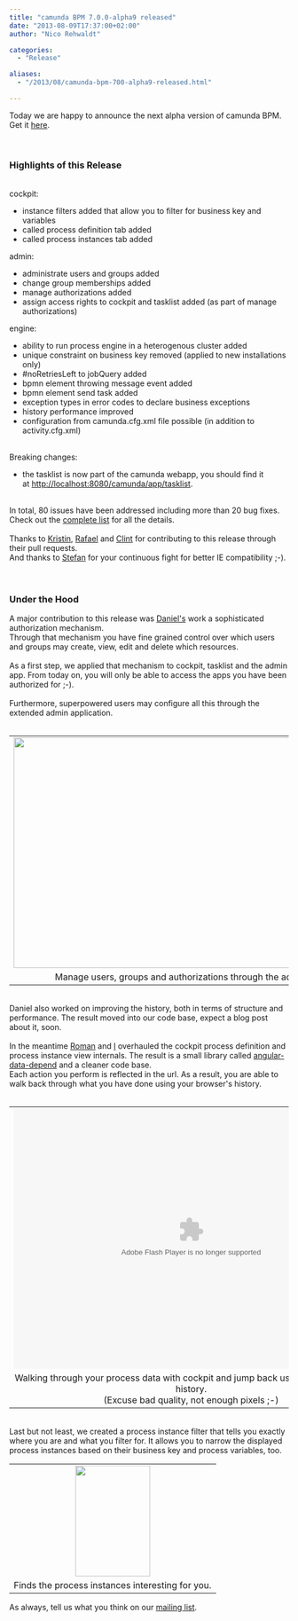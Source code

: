 ```yaml
---
title: "camunda BPM 7.0.0-alpha9 released"
date: "2013-08-09T17:37:00+02:00"
author: "Nico Rehwaldt"

categories:
  - "Release"

aliases:
  - "/2013/08/camunda-bpm-700-alpha9-released.html"

---
```


Today we are happy to announce the next alpha version of camunda BPM. Get it&nbsp;<a href="http://camunda.org/download/" target="_blank">here</a>.<br />
<div>
<br />
<h3>
Highlights of this Release</h3>
<div>
<br /></div>
<div>
cockpit:</div>
<div>
<ul>
<li>instance filters added that allow you to filter for business key and variables</li>
<li>called process definition tab added</li>
<li>called process instances tab added</li>
</ul>
admin:<br />
<ul>
<li>administrate users and groups added</li>
<li>change group memberships added</li>
<li>manage authorizations added</li>
<li>assign access rights to cockpit and tasklist added (as part of manage authorizations)</li>
</ul>
engine:</div>
<div>
<ul>
<li>ability to run process engine in a heterogenous cluster&nbsp;added</li>
<li>unique constraint on business key&nbsp;removed&nbsp;(applied to new installations only)</li>
<li>#noRetriesLeft to jobQuery&nbsp;added</li>
<li>bpmn element throwing message event&nbsp;added</li>
<li>bpmn element&nbsp;send task&nbsp;added</li>
<li>exception types in error codes to declare business exceptions</li>
<li>history performance&nbsp;improved</li>
<li>configuration from camunda.cfg.xml file possible (in addition to activity.cfg.xml)</li>
</ul>
<div>
<br />
Breaking changes:</div>
</div>
<div>
<ul>
<li>the tasklist is now part of the camunda webapp, you should find it at&nbsp;<a href="http://localhost:8080/camunda/app/tasklist">http://localhost:8080/camunda/app/tasklist</a>.&nbsp;</li>
</ul>
<div>
<div>
<br />
In total, 80 issues have been addressed including more than 20 bug fixes. Check out the <a href="https://app.camunda.com/jira/secure/ReleaseNote.jspa?projectId=10230&amp;version=12994">complete list</a> for all the details.</div>
<div>
<br /></div>
<div>
Thanks to&nbsp;<a href="https://github.com/polenz">Kristin</a>,&nbsp;<a href="https://github.com/rafacm">Rafael</a>&nbsp;and&nbsp;<a href="https://github.com/clintmanning">Clint</a>&nbsp;for contributing to this release through their pull requests.&nbsp;</div>
</div>
</div>
<div>
And thanks to <a href="https://github.com/shentschel">Stefan</a>&nbsp;for your continuous fight for better IE compatibility ;-).</div>
<div>
<br /></div>
<div>
<br /></div>
<h3>
Under the Hood</h3>
<div>
A major contribution to this release was <a href="https://github.com/meyerdan">Daniel's</a> work a sophisticated authorization mechanism.<br />
Through that mechanism you have fine grained control over which users and groups may create, view, edit and delete which resources.<br />
<br />
As a first step, we applied that mechanism to cockpit, tasklist and the admin app. From today on, you will only be able to access the apps you have been authorized for ;-).<br />
<br />
Furthermore, superpowered users may configure all this through the extended admin application.<br />
<br />
<table align="center" cellpadding="0" cellspacing="0" class="tr-caption-container" style="margin-left: auto; margin-right: auto; text-align: center;"><tbody>
<tr><td style="text-align: center;"><a href="http://1.bp.blogspot.com/-6YbqbJjU2f8/UgT_TlvA55I/AAAAAAAAAIo/LFpmS2Kj980/s1600/admin-gui.jpg" imageanchor="1" style="margin-left: auto; margin-right: auto;"><img border="0" height="416" src="http://1.bp.blogspot.com/-6YbqbJjU2f8/UgT_TlvA55I/AAAAAAAAAIo/LFpmS2Kj980/s640/admin-gui.jpg" width="640" /></a></td></tr>
<tr><td class="tr-caption" style="text-align: center;">Manage users, groups and authorizations through the admin app.</td></tr>
</tbody></table>
<br />
Daniel also worked on improving the history, both in terms of structure and performance. The result moved into our code base, expect a blog post about it, soon.<br />
<br /></div>
<div>
In the meantime <a href="https://github.com/romansmirnov">Roman</a>&nbsp;and <a href="https://github.com/Nikku">I</a> overhauled the cockpit process definition and process instance view&nbsp;internals. The result is a small library called <a href="https://github.com/Nikku/angular-data-depend">angular-data-depend</a>&nbsp;and a cleaner code base.<br />
<div>
Each action you perform is reflected in the url. As a result, you are able to walk back through what you have done using your browser's history.</div>
</div>
<br />
<table align="center" cellpadding="0" cellspacing="0" class="tr-caption-container" style="margin-left: auto; margin-right: auto; text-align: center;"><tbody>
<tr><td><embed align="middle" allowscriptaccess="always" height="470" pluginspage="http://www.macromedia.com/go/getflashplayer" quality="high" src="http://nixis.de/~nikku/camunda/cockpit-interactivity.swf" type="application/x-shockwave-flash" width="640"></embed></td></tr>
<tr><td class="tr-caption">Walking through your process data with cockpit and jump back using your browser's history. <br />
(Excuse bad quality, not enough pixels ;-)</td></tr>
</tbody></table>
<br />
Last but not least, we created a process instance filter that tells you exactly where you are and what you filter for. It allows you to narrow the displayed process instances based on their business key and process variables, too.</div>
<div>
<table align="center" cellpadding="0" cellspacing="0" class="tr-caption-container" style="margin-left: auto; margin-right: auto; text-align: center;"><tbody>
<tr><td><a href="http://1.bp.blogspot.com/-NWPmBnlqYX8/UgUDAOIwKLI/AAAAAAAAAI8/waesvTpci1s/s1600/instance-filter.jpg" imageanchor="1" style="margin-left: auto; margin-right: auto;"><img border="0" height="200" src="http://1.bp.blogspot.com/-NWPmBnlqYX8/UgUDAOIwKLI/AAAAAAAAAI8/waesvTpci1s/s200/instance-filter.jpg" width="135" /></a></td></tr>
<tr><td class="tr-caption">Finds the process instances interesting for you.</td></tr>
</tbody></table>
</div>
<div>
As always, tell us what you think on our <a href="https://groups.google.com/forum/?fromgroups#!forum/camunda-bpm-users">mailing list</a>.</div>
